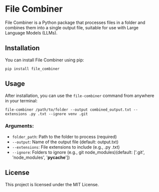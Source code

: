 # File Combiner

File Combiner is a Python package that processes files in a folder and combines them into a single output file, suitable for use with Large Language Models (LLMs).

## Installation

You can install File Combiner using pip:

```
pip install file_combiner
```

## Usage

After installation, you can use the `file-combiner` command from anywhere in your terminal:

```
file-combiner /path/to/folder --output combined_output.txt --extensions .py .txt --ignore venv .git
```

### Arguments:

- `folder_path`: Path to the folder to process (required)
- `--output`: Name of the output file (default: output.txt)
- `--extensions`: File extensions to include (e.g., .py .txt)
- `--ignore`: Folders to ignore (e.g., git node_modules)(default: ['.git', 'node_modules', '__pycache__'])

## License

This project is licensed under the MIT License.